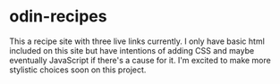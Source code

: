 # odin-recipes

This a recipe site with three live links currently. I only have basic html included on this site but have intentions of adding CSS and maybe eventually JavaScript if there's a cause for it. I'm excited to make more stylistic choices soon on this project. 